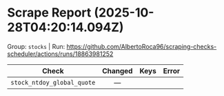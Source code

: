 # Scrape Report (2025-10-28T04:20:14.094Z)

Group: `stocks`  |  Run: https://github.com/AlbertoRoca96/scraping-checks-scheduler/actions/runs/18863981252

| Check | Changed | Keys | Error |
|---|:---:|:--|:--|
| `stock_ntdoy_global_quote` | — |  |  |

